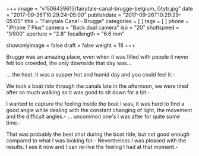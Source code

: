+++
image = "v1506439613/fairytale-canal-brugge-belgium_i5tytr.jpg"
date = "2017-09-26T10:29:24-05:00"
publishdate = "2017-09-26T10:29:29-05:00"
title = "Fairytale Canal - Brugge"
categories = [  ]
tags = [  ]
phone = "iPhone 7 Plus"
camera = "Back dual camera"
iso = "20"
shuttspeed = "1/900"
aperture = "2.8"
focallength = "6.6 mm"

showonlyimage = false
draft = false
weight = 18
+++

Brugge was an amazing place, even when it was filled with people it never felt too crowded, the only downside that day was...
<!--more-->

... the heat. It was a supper hot and humid day and you could feel it.-

We took a boat ride through the canals late in the afternoon, we were tired after so much walking so it was good to sit down for a bit.-

I wanted to capture the feeling inside the boat I was, it was hard to find a good angle while dealing with the constant changing of light, the movement and the difficult angles.-
... uncommon one's I was after for quite some time.-

That was probably the best shot during the boat ride, but not good enough compared to what I was looking for.-
Nevertheless I was pleased with the results. I see it now and I can re-live the feeling I had at that moment.-